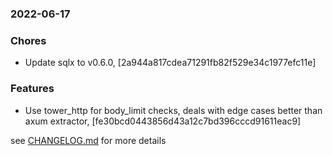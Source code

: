 ### 2022-06-17

### Chores
+ Update sqlx to v0.6.0, [2a944a817cdea71291fb82f529e34c1977efc11e]

### Features
+ Use tower_http for body_limit checks, deals with edge cases better than axum extractor, [fe30bcd0443856d43a12c7bd396cccd91611eac9]


see <a href='https://github.com/mrjackwills/adsbdb/blob/main/CHANGELOG.md'>CHANGELOG.md</a> for more details
